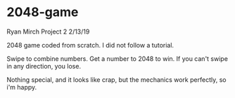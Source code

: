 # 2048-game

Ryan Mirch
Project 2
2/13/19

2048 game coded from scratch. I did not follow a tutorial.

Swipe to combine numbers. Get a number to 2048 to win. If you can't swipe in any direction, you lose.

Nothing special, and it looks like crap, but the mechanics work perfectly, so i'm happy.
